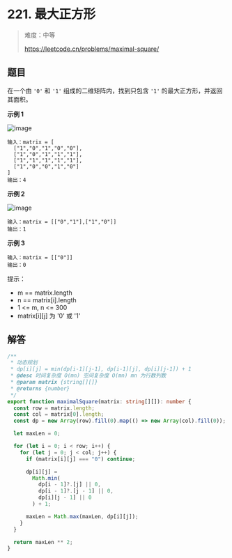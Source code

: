 # 221. 最大正方形

> 难度：中等
>
> https://leetcode.cn/problems/maximal-square/

## 题目

在一个由 `'0'` 和 `'1'` 组成的二维矩阵内，找到只包含 `'1'` 的最大正方形，并返回其面积。

**示例 1**

![image](https://user-images.githubusercontent.com/25545052/168481851-6708b775-5e33-4386-adc1-b7619b5d582d.png)

```
输入：matrix = [
  ["1","0","1","0","0"],
  ["1","0","1","1","1"],
  ["1","1","1","1","1"],
  ["1","0","0","1","0"]
]
输出：4
```

**示例 2**

![image](https://user-images.githubusercontent.com/25545052/168481854-2c81e174-f396-4a79-8eda-41f7bfadaafc.png)

```
输入：matrix = [["0","1"],["1","0"]]
输出：1
```

**示例 3**

```
输入：matrix = [["0"]]
输出：0
```

提示：

- m == matrix.length
- n == matrix[i].length
- 1 <= m, n <= 300
- matrix[i][j] 为 '0' 或 '1'

## 解答

```typescript
/**
 * 动态规划
 * dp[i][j] = min(dp[i-1][j-1], dp[i-1][j], dp[i][j-1]) + 1
 * @desc 时间复杂度 O(mn) 空间复杂度 O(mn) mn 为行数列数
 * @param matrix {string[][]}
 * @returns {number}
 */
export function maximalSquare(matrix: string[][]): number {
  const row = matrix.length;
  const col = matrix[0].length;
  const dp = new Array(row).fill(0).map(() => new Array(col).fill(0));

  let maxLen = 0;

  for (let i = 0; i < row; i++) {
    for (let j = 0; j < col; j++) {
      if (matrix[i][j] === "0") continue;

      dp[i][j] =
        Math.min(
          dp[i - 1]?.[j] || 0,
          dp[i - 1]?.[j - 1] || 0,
          dp[i][j - 1] || 0
        ) + 1;

      maxLen = Math.max(maxLen, dp[i][j]);
    }
  }

  return maxLen ** 2;
}
```
